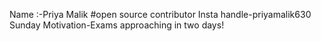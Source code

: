 Name :-Priya Malik
#open source contributor
Insta handle-priyamalik630
Sunday Motivation-Exams approaching in two days!
